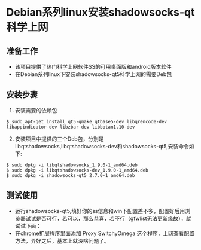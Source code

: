 # Debian系列linux安装shadowsocks-qt科学上网
## 准备工作
* 该项目提供了热门科学上网软件SS的可用桌面版和android版本软件 
* 在Debian系列linux下安装shadowsocks-qt5科学上网的需要Deb包 

## 安装步骤
1. 安装需要的依赖包

`` $ sudo apt-get install qt5-qmake qtbase5-dev libqrencode-dev libappindicator-dev libzbar-dev libbotan1.10-dev ``

2. 安装项目中提供的三个Deb包，分别是libqtshadowsocks,libqtshadowsocks-dev和shadowsocks-qt5,安装命令如下:

``` 
$ sudo dpkg -i libqtshadowsocks_1.9.0-1_amd64.deb
$ sudo dpkg -i libqtshadowsocks-dev_1.9.0-1_amd64.deb
$ sudo dpkg -i shadowsocks-qt5_2.7.0-1_amd64.deb
```
## 测试使用
* 运行shadowsocks-qt5,填好你的ss信息和win下配置差不多，配置好后用浏览器试试是否可行，若可以，那么恭喜，若不行（gfwlist无法更新缘故），就试试下面：
* 在chrome扩展程序里面添加 Proxy SwitchyOmega 这个程序，上网查看配置方法，弄好之后，基本上就没啥问题了。
